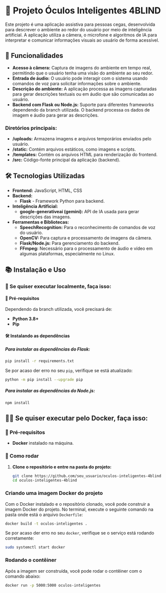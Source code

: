 ﻿# 🔦 Projeto Óculos Inteligentes 4BLIND

Este projeto é uma aplicação assistiva para pessoas cegas, desenvolvida para descrever o ambiente ao redor do usuário por meio de inteligência artificial. A aplicação utiliza a câmera, o microfone e algoritmos de IA para interpretar e comunicar informações visuais ao usuário de forma acessível.

## 🚀 Funcionalidades

- **Acesso à câmera:** Captura de imagens do ambiente em tempo real, permitindo que o usuário tenha uma visão do ambiente ao seu redor.
- **Entrada de áudio:** O usuário pode interagir com o sistema usando comandos de voz para solicitar informações sobre o ambiente.
- **Descrição do ambiente:** A aplicação processa as imagens capturadas para gerar descrições textuais ou em áudio que são comunicadas ao usuário.
- **Backend com Flask ou Node.js:** Suporte para diferentes frameworks dependendo da branch utilizada. O backend processa os dados de imagem e áudio para gerar as descrições.

### Diretórios principais:

- **/uploads:** Armazena imagens e arquivos temporários enviados pelo usuário.
- **/static:** Contém arquivos estáticos, como imagens e scripts.
- **/templates:** Contém os arquivos HTML para renderização do frontend.
- **/src:** Código-fonte principal da aplicação (backend).

## 🛠️ Tecnologias Utilizadas

- **Frontend:** JavaScript, HTML, CSS
- **Backend:**
  - **Flask** - Framework Python para backend.
- **Inteligência Artificial:**
  - **google-generativeai (gemini):** API de IA usada para gerar descrições das imagens.
- **Ferramentas e Bibliotecas:**
  - **SpeechRecognition:** Para o reconhecimento de comandos de voz do usuário.
  - **OpenCV:** Para captura e processamento de imagens da câmera.
  - **Flask/Node.js:** Para gerenciamento do backend.
  - **FFmpeg:** Necessário para o processamento de áudio e vídeo em algumas plataformas, especialmente no Linux.

## 📚 Instalação e Uso

### 📌 Se quiser executar localmente, faça isso:

#### 📂 Pré-requisitos

Dependendo da branch utilizada, você precisará de:

- **Python 3.8+**
- **Pip**

#### 🛠️ Instalando as dependências

##### Para instalar as dependências do Flask:

```sh
pip install -r requirements.txt
```

Se por acaso der erro no seu `pip`, verifique se está atualizado:

```sh
python -m pip install --upgrade pip
```

##### Para instalar as dependências do Node.js:

```sh
npm install
```

## 🧑‍💻 Se quiser executar pelo Docker, faça isso:

### 📌 Pré-requisitos

- **Docker** instalado na máquina.

### 🚀 Como rodar

1. **Clone o repositório e entre na pasta do projeto:**
   ```sh
   git clone https://github.com/seu_usuario/oculos-inteligentes-4blind.git
   cd oculos-inteligentes-4blind
   ```

### Criando uma imagem Docker do projeto

Com o Docker instalado e o repositório clonado, você pode construir a imagem Docker do projeto. No terminal, execute o seguinte comando na pasta onde está o arquivo `Dockerfile`:

```sh
docker build -t oculos-inteligentes .
```

Se por acaso der erro no seu `docker`, verifique se o serviço está rodando corretamente:

```sh
sudo systemctl start docker
```

### Rodando o contêiner

Após a imagem ser construída, você pode rodar o contêiner com o comando abaixo:

```sh
docker run -p 5000:5000 oculos-inteligentes
```
